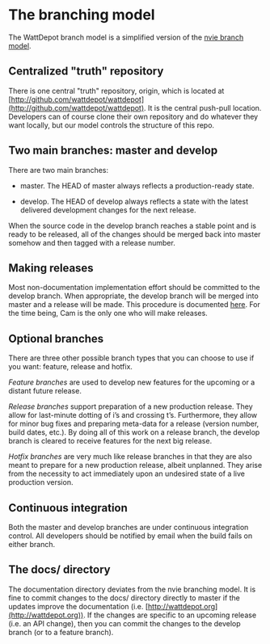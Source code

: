 # The branching model

The WattDepot branch model is a simplified version of the [nvie branch model](http://nvie.com/posts/a-successful-git-branching-model/).

## Centralized "truth" repository

There is one central "truth" repository, origin, which is located at [http://github.com/wattdepot/wattdepot](http://github.com/wattdepot/wattdepot). It is the central push-pull location. Developers can of course clone their own repository and do whatever they want locally, but our model controls the structure of this repo.

## Two main branches: master and develop

There are two main branches:

  * master. The HEAD of master always reflects a production-ready state. 

  * develop. The HEAD of develop always reflects a state with the latest delivered development changes for the next release.

When the source code in the develop branch reaches a stable point and
is ready to be released, all of the changes should be merged back into
master somehow and then tagged with a release number.

## Making releases

Most non-documentation implementation effort should be committed to the develop branch.  When appropriate, the develop branch will be merged into master and a release will be made.  This procedure is documented [here](release).  For the time being, Cam is the only one who will make releases. 

## Optional branches

There are three other possible branch types that you can choose to use if you want: feature, release and hotfix. 

*Feature branches* are used to develop new features for the upcoming or
a distant future release.

*Release branches* support preparation of a new production release. They
allow for last-minute dotting of i’s and crossing t’s. Furthermore,
they allow for minor bug fixes and preparing meta-data for a release
(version number, build dates, etc.). By doing all of this work on a
release branch, the develop branch is cleared to receive features for
the next big release. 

*Hotfix branches* are very much like release branches in that they are
also meant to prepare for a new production release, albeit
unplanned. They arise from the necessity to act immediately upon an
undesired state of a live production version.

## Continuous integration

Both the master and develop branches are under continuous integration control.  All developers should be notified by email when the build fails on either branch.

## The docs/ directory

The documentation directory deviates from the nvie branching model.  It is fine to commit changes to the docs/ directory directly to master if the updates improve the documentation (i.e. [http://wattdepot.org](http://wattdepot.org)).  If the changes are specific to an upcoming release (i.e. an API change), then you can commit the changes to the develop branch (or to a feature branch).





